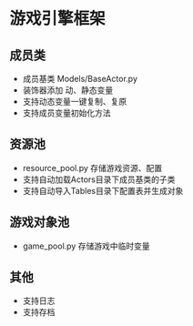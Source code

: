 

# 游戏引擎框架

## 成员类
- 成员基类 Models/BaseActor.py
- 装饰器添加 动、静态变量
- 支持动态变量一键复制、复原
- 支持成员变量初始化方法

## 资源池
- resource_pool.py 存储游戏资源、配置
- 支持自动加载Actors目录下成员基类的子类
- 支持自动导入Tables目录下配置表并生成对象

## 游戏对象池
- game_pool.py 存储游戏中临时变量

## 其他
- 支持日志
- 支持存档